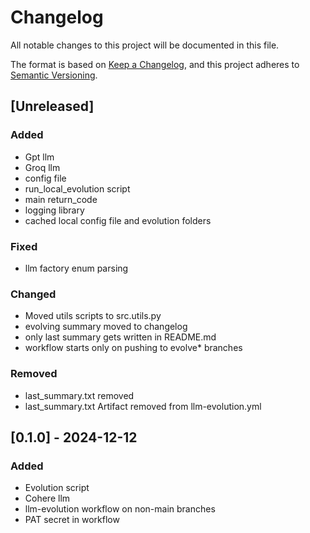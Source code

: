 # Changelog

All notable changes to this project will be documented in this file.

The format is based on [Keep a Changelog](https://keepachangelog.com/en/1.1.0/),
and this project adheres to [Semantic Versioning](https://semver.org/spec/v2.0.0.html).

## [Unreleased]

### Added

- Gpt llm
- Groq llm
- config file
- run_local_evolution script
- main return_code
- logging library
- cached local config file and evolution folders

### Fixed

- llm factory enum parsing

### Changed

- Moved utils scripts to src.utils.py
- evolving summary moved to changelog
- only last summary gets written in README.md
- workflow starts only on pushing to evolve* branches

### Removed

- last_summary.txt removed
- last_summary.txt Artifact removed from llm-evolution.yml

## [0.1.0] - 2024-12-12

### Added

- Evolution script
- Cohere llm
- llm-evolution workflow on non-main branches
- PAT secret in workflow
